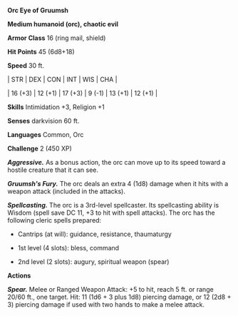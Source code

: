 **Orc Eye of Gruumsh**

**Medium humanoid (orc), chaotic evil**

**Armor Class** 16 (ring mail, shield)

**Hit Points** 45 (6d8+18)

**Speed** 30 ft.

|   STR   |   DEX   |   CON   |   INT   |   WIS   |   CHA   |
  
| 16 (+3) | 12 (+1) | 17 (+3) | 9 (-1) | 13 (+1) | 12 (+1) |

**Skills** Intimidation +3, Religion +1

**Senses** darkvision 60 ft.

**Languages** Common, Orc

**Challenge** 2 (450 XP)

***Aggressive.*** As a bonus action, the orc can move up to its speed toward a hostile creature that it can see.

***Gruumsh's Fury.*** The orc deals an extra 4 (1d8) damage when it hits with a weapon attack (included in the attacks).

***Spellcasting.*** The orc is a 3rd-level spellcaster. Its spellcasting ability is Wisdom (spell save DC 11, +3 to hit with spell attacks). The orc has the following cleric spells prepared: 

* Cantrips (at will): guidance, resistance, thaumaturgy

* 1st level (4 slots): bless, command

* 2nd level (2 slots): augury, spiritual weapon (spear)

**Actions**

***Spear.*** Melee or Ranged Weapon Attack: +5 to hit, reach 5 ft. or range 20/60 ft., one target. Hit: 11 (1d6 + 3 plus 1d8) piercing damage, or 12 (2d8 + 3) piercing damage if used with two hands to make a melee attack.

